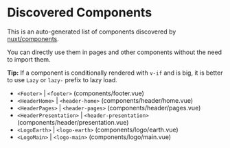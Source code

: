# Discovered Components

This is an auto-generated list of components discovered by [nuxt/components](https://github.com/nuxt/components).

You can directly use them in pages and other components without the need to import them.

**Tip:** If a component is conditionally rendered with `v-if` and is big, it is better to use `Lazy` or `lazy-` prefix to lazy load.

- `<Footer>` | `<footer>` (components/footer.vue)
- `<HeaderHome>` | `<header-home>` (components/header/home.vue)
- `<HeaderPages>` | `<header-pages>` (components/header/pages.vue)
- `<HeaderPresentation>` | `<header-presentation>` (components/header/presentation.vue)
- `<LogoEarth>` | `<logo-earth>` (components/logo/earth.vue)
- `<LogoMain>` | `<logo-main>` (components/logo/main.vue)
